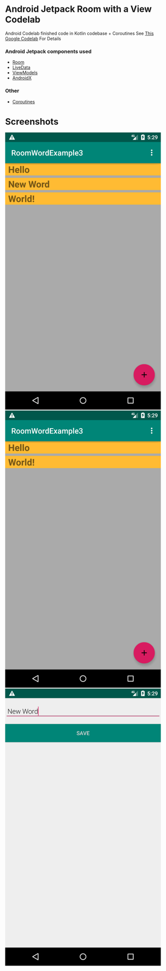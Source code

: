 # Android Jetpack Room with a View Codelab

Android Codelab finished code in Kotlin codebase + Coroutines
See [This Google Codelab](https://codelabs.developers.google.com/codelabs/android-room-with-a-view-kotlin/#0) For Details

### Android Jetpack components used

- [Room](https://developer.android.com/topic/libraries/architecture/room)
- [LiveData](https://developer.android.com/topic/libraries/architecture/livedata)
- [ViewModels](https://developer.android.com/topic/libraries/architecture/viewmodel)
- [AndroidX](https://developer.android.com/jetpack/androidx)

### Other
- [Coroutines](https://kotlinlang.org/docs/reference/coroutines-overview.html)

# Screenshots
![Alt text](screenshots/1.png?raw=true "One")
![Alt text](screenshots/2.png?raw=true "Two")
![Alt text](screenshots/3.png?raw=true "Three")
